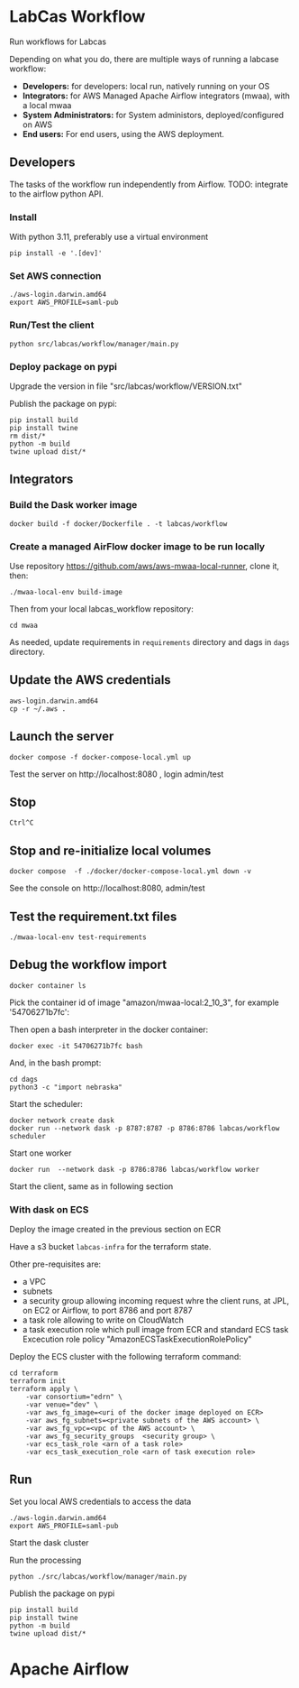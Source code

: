 # LabCas Workflow

Run workflows for Labcas

Depending on what you do, there are multiple ways of running a labcase workflow:

- **Developers:** for developers: local run, natively running on your OS
- **Integrators:** for AWS Managed Apache Airflow integrators (mwaa), with a local mwaa
- **System Administrators:** for System administors, deployed/configured on AWS
- **End users:** For end users, using the AWS deployment.


## Developers

The tasks of the workflow run independently from Airflow. TODO: integrate to the airflow python API.

### Install

With python 3.11, preferably use a virtual environment


    pip install -e '.[dev]'

### Set AWS connection

    ./aws-login.darwin.amd64
    export AWS_PROFILE=saml-pub

### Run/Test the client

    python src/labcas/workflow/manager/main.py

### Deploy package on pypi

Upgrade the version in file "src/labcas/workflow/VERSION.txt"

Publish the package on pypi:

    pip install build
    pip install twine
    rm dist/*
    python -m build
    twine upload dist/*
   


## Integrators

### Build the Dask worker image


    docker build -f docker/Dockerfile . -t labcas/workflow

### Create a managed AirFlow docker image to be run locally

Use repository https://github.com/aws/aws-mwaa-local-runner, clone it, then:

    ./mwaa-local-env build-image

Then from your local labcas_workflow repository:

    cd mwaa

As needed, update requirements in `requirements` directory and dags in `dags` directory.

## Update the AWS credentials

    aws-login.darwin.amd64
    cp -r ~/.aws .

## Launch the server
 
    docker compose -f docker-compose-local.yml up

Test the server on http://localhost:8080 , login admin/test

## Stop 

    Ctrl^C

## Stop and re-initialize local volumes

    docker compose  -f ./docker/docker-compose-local.yml down -v

    

See the console on http://localhost:8080, admin/test

## Test the requirement.txt files
 
    ./mwaa-local-env test-requirements

## Debug the workflow import

    docker container ls

Pick the container id of image "amazon/mwaa-local:2_10_3", for example '54706271b7fc':

Then open a bash interpreter in the docker container:

    docker exec -it 54706271b7fc bash

And, in the bash prompt:

    cd dags
    python3 -c "import nebraska"

Start the scheduler:

    docker network create dask
    docker run --network dask -p 8787:8787 -p 8786:8786 labcas/workflow scheduler

Start one worker

    docker run  --network dask -p 8786:8786 labcas/workflow worker 


Start the client, same as in following section


### With dask on ECS

Deploy the image created in the previous section on ECR

Have a s3 bucket `labcas-infra` for the terraform state.

Other pre-requisites are:
 - a VPC
 - subnets
 - a security group allowing incoming request whre the client runs, at JPL, on EC2 or Airflow, to port 8786 and port 8787
 - a task role allowing to write on CloudWatch
 - a task execution role which pull image from ECR and standard ECS task Excecution role policy "AmazonECSTaskExecutionRolePolicy"
 

Deploy the ECS cluster with the following terraform command:

    cd terraform
    terraform init
    terraform apply \
        -var consortium="edrn" \
        -var venue="dev" \
        -var aws_fg_image=<uri of the docker image deployed on ECR>
        -var aws_fg_subnets=<private subnets of the AWS account> \
        -var aws_fg_vpc=<vpc of the AWS account> \
        -var aws_fg_security_groups  <security group> \
        -var ecs_task_role <arn of a task role>
        -var ecs_task_execution_role <arn of task execution role>

## Run

Set you local AWS credentials to access the data


    ./aws-login.darwin.amd64
    export AWS_PROFILE=saml-pub


Start the dask cluster


Run the processing


    python ./src/labcas/workflow/manager/main.py

Publish the package on pypi

    pip install build
    pip install twine
    python -m build
    twine upload dist/*


# Apache Airflow










